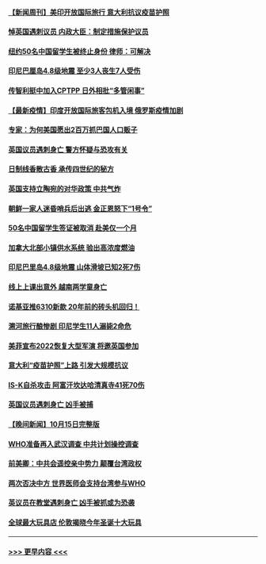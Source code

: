 #### [【新闻周刊】美印开放国际旅行 意大利抗议疫苗护照](../pages/prog202/a103245067.md?t=10170801) 
#### [悼英国遇刺议员 内政大臣：制定措施保护议员](../pages/prog202/a103245015.md?t=10170801) 
#### [纽约50名中国留学生被终止身份 律师：可解决](../pages/prog202/a103244952.md?t=10170801) 
#### [印尼巴厘岛4.8级地震 至少3人丧生7人受伤](../pages/prog202/a103244964.md?t=10170801) 
#### [传智利挺中加入CPTPP 日外相批“多管闲事”](../pages/prog202/a103244861.md?t=10170801) 
#### [【最新疫情】印度开放国际旅客包机入境 俄罗斯疫情加剧](../pages/prog202/a103244842.md?t=10170801) 
#### [专家：为何美国愿出2百万抓巴国人口贩子](../pages/prog202/a103244835.md?t=10170801) 
#### [英国议员遇刺身亡 警方怀疑与恐攻有关](../pages/prog202/a103244809.md?t=10170801) 
#### [日制线香散古香 承传四世纪的秘方](../pages/prog202/a103244794.md?t=10170801) 
#### [英国支持立陶宛的对华政策 中共气炸](../pages/prog202/a103244764.md?t=10170801) 
#### [朝鲜一家人迷昏哨兵后出逃 金正恩怒下“1号令”](../pages/prog202/a103244738.md?t=10170801) 
#### [50名中国留学生签证被取消 赴美仅一个月](../pages/prog202/a103244723.md?t=10170801) 
#### [加拿大北部小镇供水系统 验出高浓度燃油](../pages/prog202/a103244628.md?t=10170801) 
#### [印尼巴里岛4.8级地震 山体滑坡已知2死7伤](../pages/prog202/a103244609.md?t=10170801) 
#### [线上上课出意外 越南两学童身亡](../pages/prog202/a103244559.md?t=10170801) 
#### [诺基亚推6310新款 20年前的砖头机回归！](../pages/prog202/a103244252.md?t=10170801) 
#### [溯河旅行酿惨剧 印尼学生11人溺毙2命危](../pages/prog202/a103244476.md?t=10170801) 
#### [美菲宣布2022恢复大型军演 将邀英国参加](../pages/prog202/a103244218.md?t=10170801) 
#### [意大利“疫苗护照”上路 引发大规模抗议](../pages/prog202/a103244280.md?t=10170801) 
#### [IS-K自杀攻击 阿富汗坎达哈清真寺41死70伤](../pages/prog202/a103244408.md?t=10170801) 
#### [英国议员遇刺身亡 凶手被捕](../pages/prog202/a103244256.md?t=10170801) 
#### [【晚间新闻】10月15日完整版](../pages/prog202/a103244415.md?t=10170801) 
#### [WHO准备再入武汉调查 中共计划操控调查](../pages/prog202/a103243292.md?t=10170801) 
#### [前美卿：中共会遥控亲中势力 颠覆台湾政权](../pages/prog202/a103244232.md?t=10170801) 
#### [两次否决中方 世界医师会支持台湾参与WHO](../pages/prog202/a103244239.md?t=10170801) 
#### [英议员在教堂遇刺身亡 凶手被抓或为恐袭](../pages/prog202/a103244247.md?t=10170801) 
#### [全球最大玩具店 伦敦揭晓今年圣诞十大玩具](../pages/prog202/a103244185.md?t=10170801) 

----
#### [ >>> 更早内容 <<< ](../indexes/prog202-earlier.md)
